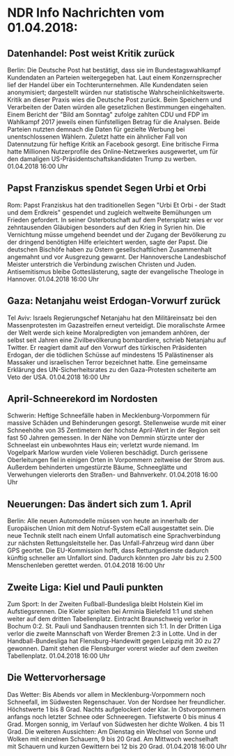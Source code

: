 # NDR Info Nachrichten vom 01.04.2018:


## Datenhandel: Post weist Kritik zurück
Berlin:	Die Deutsche Post hat bestätigt, dass sie im Bundestagswahlkampf Kundendaten an Parteien weitergegeben hat. Laut einem Konzernsprecher lief der Handel über ein Tochterunternehmen. Alle Kundendaten seien anonymisiert; dargestellt würden nur statistische Wahrscheinlichkeitswerte. Kritik an dieser Praxis wies die Deutsche Post zurück. Beim Speichern und Verarbeiten der Daten würden alle gesetzlichen Bestimmungen eingehalten. Einem Bericht der "Bild am Sonntag" zufolge zahlten CDU und FDP im Wahlkampf 2017 jeweils einen fünfstelligen Betrag für die Analysen. Beide Parteien nutzten demnach die Daten für gezielte Werbung bei unentschlossenen Wählern. Zuletzt hatte ein ähnlicher Fall von Datennutzung für heftige Kritik an Facebook gesorgt. Eine britische Firma hatte Millionen Nutzerprofile des Online-Netzwerkes ausgewertet, um für den damaligen US-Präsidentschaftskandidaten Trump zu werben. 01.04.2018 16:00 Uhr 

## Papst Franziskus spendet Segen Urbi et Orbi
Rom: 	Papst Franziskus hat den traditionellen Segen "Urbi Et Orbi - der Stadt und dem Erdkreis" gespendet und zugleich weltweite Bemühungen um Frieden gefordert. In seiner Osterbotschaft auf dem Petersplatz wies er vor zehntausenden Gläubigen besonders auf den Krieg in Syrien hin. Die Vernichtung müsse umgehend beendet und der Zugang der Bevölkerung zu der dringend benötigten Hilfe erleichtert werden, sagte der Papst. Die deutschen Bischöfe haben zu Ostern gesellschaftlichen Zusammenhalt angemahnt und vor Ausgrezung gewarnt. Der Hannoversche Landesbischof Meister unterstrich die Verbindung zwischen Christen und Juden. Antisemitismus bleibe Gotteslästerung, sagte der evangelische Theologe in Hannover. 01.04.2018 16:00 Uhr 

## Gaza: Netanjahu weist Erdogan-Vorwurf zurück
Tel Aviv: Israels Regierungschef Netanjahu hat den Militäreinsatz bei den Massenprotesten im Gazastreifen erneut verteidigt. Die moralischste Armee der Welt werde sich keine Moralpredigten von jemandem anhören, der selbst seit Jahren eine Zivilbevölkerung bombardiere, schrieb Netanjahu auf Twitter. Er reagiert damit auf den Vorwurf des türkischen Präsidenten Erdogan, der die tödlichen Schüsse auf mindestens 15 Palästinenser als Massaker und israelischen Terror bezeichnet hatte. Eine gemeinsame Erklärung des UN-Sicherheitsrates zu den Gaza-Protesten scheiterte am Veto der USA. 01.04.2018 16:00 Uhr 

## April-Schneerekord im Nordosten
Schwerin: 	Heftige Schneefälle haben in Mecklenburg-Vorpommern für massive Schäden und Behinderungen gesorgt. Stellenweise wurde mit einer Schneehöhe von 35 Zentimetern der höchste April-Wert in der Region seit fast 50 Jahren gemessen. In der Nähe von Demmin stürzte unter der Schneelast ein unbewohntes Haus ein; verletzt wurde niemand. Im Vogelpark Marlow wurden viele Volieren beschädigt. Durch gerissene Oberleitungen fiel in einigen Orten in Vorpommern zeitweise der Strom aus. Außerdem behinderten umgestürzte Bäume, Schneeglätte und Verwehungen vielerorts den Straßen- und Bahnverkehr. 01.04.2018 16:00 Uhr 

## Neuerungen: Das ändert sich zum 1. April
Berlin:   Alle neuen Automodelle müssen von heute an innerhalb der Europäischen Union mit dem Notruf-System eCall ausgestattet sein. Die neue Technik stellt nach einem Unfall automatisch eine Sprachverbindung zur nächsten Rettungsleitstelle her. Das Unfall-Fahrzeug wird dann über GPS geortet. Die EU-Kommission hofft, dass Rettungsdienste dadurch künftig schneller am Unfallort sind. Dadurch könnten pro Jahr bis zu 2.500 Menschenleben gerettet werden. 01.04.2018 16:00 Uhr 

## Zweite Liga: Kiel und Pauli punkten
Zum Sport: In der Zweiten Fußball-Bundesliga bleibt Holstein Kiel im Aufstiegsrennen. Die Kieler spielten bei Arminia Bielefeld 1:1 und stehen weiter auf dem dritten Tabellenplatz. Eintracht Braunschweig verlor in Bochum 0:2. St. Pauli und Sandhausen trennten sich 1:1. In der Dritten Liga verlor die zweite Mannschaft von Werder Bremen 2:3 in Lotte. Und in der Handball-Bundesliga hat Flensburg-Handewitt gegen Leipzig mit 30 zu 27 gewonnen. Damit stehen die Flensburger vorerst wieder auf dem zweiten Tabellenplatz. 01.04.2018 16:00 Uhr 

## Die Wettervorhersage
Das Wetter: Bis Abends vor allem in Mecklenburg-Vorpommern noch Schneefall, im Südwesten Regenschauer. Von der Nordsee her freundlicher. Höchstwerte 1 bis 8 Grad. Nachts aufgelockert oder klar. In Ostvorpommern anfangs noch letzter Schnee oder Schneeregen. Tiefstwerte 0 bis minus 4 Grad. Morgen sonnig, im Verlauf von Südwesten her dichte Wolken. 4 bis 11 Grad. Die weiteren Aussichten: Am Dienstag ein Wechsel von Sonne und Wolken mit einzelnen Schauern,  9 bis 20 Grad. Am Mittwoch wechselhaft mit Schauern und kurzen Gewittern bei 12 bis 20 Grad. 01.04.2018 16:00 Uhr 
